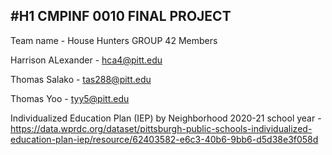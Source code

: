 #H1 **CMPINF 0010 FINAL PROJECT**
---
Team name - House Hunters
GROUP 42
Members

Harrison ALexander - hca4@pitt.edu

Thomas Salako - tas288@pitt.edu

Thomas Yoo - tyy5@pitt.edu

Individualized Education Plan (IEP) by Neighborhood 2020-21 school year - https://data.wprdc.org/dataset/pittsburgh-public-schools-individualized-education-plan-iep/resource/62403582-e6c3-40b6-9bb6-d5d38e3f058d
